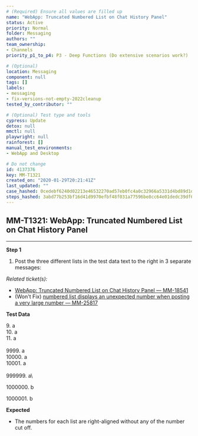 ```yaml
---
# (Required) Ensure all values are filled up
name: "WebApp: Truncated Numbered List on Chat History Panel"
status: Active
priority: Normal
folder: Messaging
authors: ""
team_ownership: 
- Channels
priority_p1_to_p4: P3 - Deep Functions (Do extensive scenarios work?)

# (Optional)
location: Messaging
component: null
tags: []
labels: 
- messaging
- fix-versions-not-empty-2022cleanup
tested_by_contributor: ""

# (Optional) Test type and tools
cypress: Update
detox: null
mmctl: null
playwright: null
rainforest: []
manual_test_environments:
- WebApp and Desktop

# Do not change
id: 4137376
key: MM-T1321
created_on: "2020-01-29T20:21:41Z"
last_updated: ""
case_hashed: 0cedebf6240d02213e46532270ad57eb0fc4a0c32966a5331d4bd89d1d433cd575a2f7a1b6c109d0840bd1435c81c825
steps_hashed: 3abd77b253bf16d41d9970efbf48f031a77596be8cc64e01dedc39df6ea4a612b62564871956dd352eb62b2f35c02dfa
---
```


<!-- (Auto-generated) Based on frontmatter's "key" and "name" -->

## MM-T1321: WebApp: Truncated Numbered List on Chat History Panel

---

**Step 1**

1. Post the three different lists in the test data text to the right in 3 separate messages:

_Related ticket(s):_

- [WebApp: Truncated Numbered List on Chat History Panel — MM-18541](https://mattermost.atlassian.net/browse/MM-18541)
- (Won't Fix) [numbered list displays an unexpected number when posting a very large number — MM-25817](https://mattermost.atlassian.net/browse/MM-25817)

**Test Data**

9\. a\
10\. a\
11\. a\
\
9999\. a\
10000\. a\
10001\. a\
\
999999\. a\\

1000000\. b

1000001\. b

**Expected**

- The numbers for each list are right-aligned without any of the number cut off.
